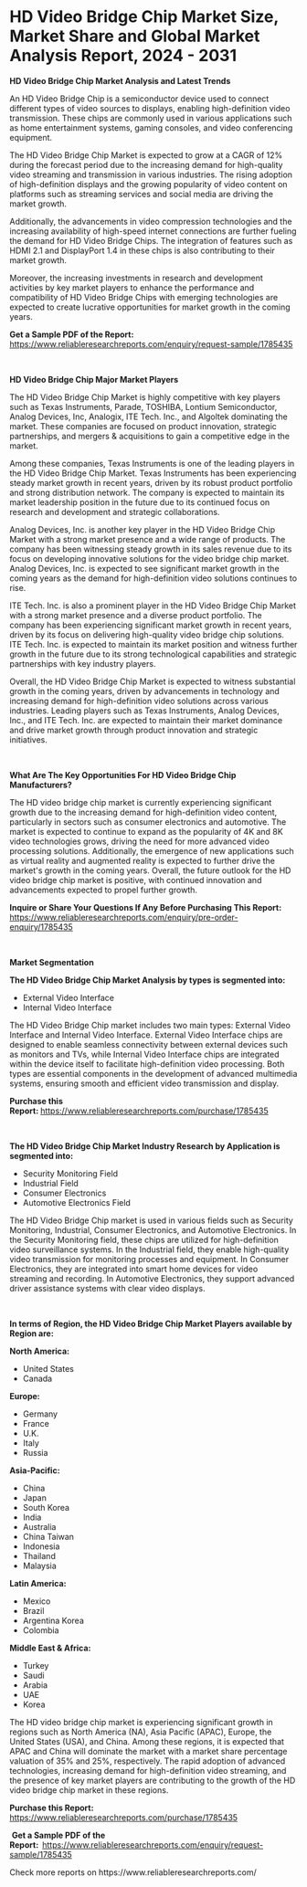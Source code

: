<p><h1>HD Video Bridge Chip Market Size, Market Share and Global Market Analysis Report, 2024 - 2031</h1></p><p><strong>HD Video Bridge Chip Market Analysis and Latest Trends</strong></p>
<p><p>An HD Video Bridge Chip is a semiconductor device used to connect different types of video sources to displays, enabling high-definition video transmission. These chips are commonly used in various applications such as home entertainment systems, gaming consoles, and video conferencing equipment.</p><p>The HD Video Bridge Chip Market is expected to grow at a CAGR of 12% during the forecast period due to the increasing demand for high-quality video streaming and transmission in various industries. The rising adoption of high-definition displays and the growing popularity of video content on platforms such as streaming services and social media are driving the market growth.</p><p>Additionally, the advancements in video compression technologies and the increasing availability of high-speed internet connections are further fueling the demand for HD Video Bridge Chips. The integration of features such as HDMI 2.1 and DisplayPort 1.4 in these chips is also contributing to their market growth.</p><p>Moreover, the increasing investments in research and development activities by key market players to enhance the performance and compatibility of HD Video Bridge Chips with emerging technologies are expected to create lucrative opportunities for market growth in the coming years.</p></p>
<p><strong>Get a Sample PDF of the Report:&nbsp;</strong> <a href="https://www.reliableresearchreports.com/enquiry/request-sample/1785435">https://www.reliableresearchreports.com/enquiry/request-sample/1785435</a></p>
<p>&nbsp;</p>
<p><strong>HD Video Bridge Chip Major Market Players</strong></p>
<p><p>The HD Video Bridge Chip Market is highly competitive with key players such as Texas Instruments, Parade, TOSHIBA, Lontium Semiconductor, Analog Devices, Inc, Analogix, ITE Tech. Inc., and Algoltek dominating the market. These companies are focused on product innovation, strategic partnerships, and mergers & acquisitions to gain a competitive edge in the market.</p><p>Among these companies, Texas Instruments is one of the leading players in the HD Video Bridge Chip Market. Texas Instruments has been experiencing steady market growth in recent years, driven by its robust product portfolio and strong distribution network. The company is expected to maintain its market leadership position in the future due to its continued focus on research and development and strategic collaborations.</p><p>Analog Devices, Inc. is another key player in the HD Video Bridge Chip Market with a strong market presence and a wide range of products. The company has been witnessing steady growth in its sales revenue due to its focus on developing innovative solutions for the video bridge chip market. Analog Devices, Inc. is expected to see significant market growth in the coming years as the demand for high-definition video solutions continues to rise.</p><p>ITE Tech. Inc. is also a prominent player in the HD Video Bridge Chip Market with a strong market presence and a diverse product portfolio. The company has been experiencing significant market growth in recent years, driven by its focus on delivering high-quality video bridge chip solutions. ITE Tech. Inc. is expected to maintain its market position and witness further growth in the future due to its strong technological capabilities and strategic partnerships with key industry players.</p><p>Overall, the HD Video Bridge Chip Market is expected to witness substantial growth in the coming years, driven by advancements in technology and increasing demand for high-definition video solutions across various industries. Leading players such as Texas Instruments, Analog Devices, Inc., and ITE Tech. Inc. are expected to maintain their market dominance and drive market growth through product innovation and strategic initiatives.</p></p>
<p>&nbsp;</p>
<p><strong>What Are The Key Opportunities For HD Video Bridge Chip Manufacturers?</strong></p>
<p><p>The HD video bridge chip market is currently experiencing significant growth due to the increasing demand for high-definition video content, particularly in sectors such as consumer electronics and automotive. The market is expected to continue to expand as the popularity of 4K and 8K video technologies grows, driving the need for more advanced video processing solutions. Additionally, the emergence of new applications such as virtual reality and augmented reality is expected to further drive the market's growth in the coming years. Overall, the future outlook for the HD video bridge chip market is positive, with continued innovation and advancements expected to propel further growth.</p></p>
<p><strong>Inquire or Share Your Questions If Any Before Purchasing This Report:</strong> <a href="https://www.reliableresearchreports.com/enquiry/pre-order-enquiry/1785435">https://www.reliableresearchreports.com/enquiry/pre-order-enquiry/1785435</a></p>
<p>&nbsp;</p>
<p><strong>Market Segmentation</strong></p>
<p><strong>The HD Video Bridge Chip Market Analysis by types is segmented into:</strong></p>
<p><ul><li>External Video Interface</li><li>Internal Video Interface</li></ul></p>
<p><p>The HD Video Bridge Chip market includes two main types: External Video Interface and Internal Video Interface. External Video Interface chips are designed to enable seamless connectivity between external devices such as monitors and TVs, while Internal Video Interface chips are integrated within the device itself to facilitate high-definition video processing. Both types are essential components in the development of advanced multimedia systems, ensuring smooth and efficient video transmission and display.</p></p>
<p><strong>Purchase this Report:&nbsp;</strong><a href="https://www.reliableresearchreports.com/purchase/1785435">https://www.reliableresearchreports.com/purchase/1785435</a></p>
<p>&nbsp;</p>
<p><strong>The HD Video Bridge Chip Market Industry Research by Application is segmented into:</strong></p>
<p><ul><li>Security Monitoring Field</li><li>Industrial Field</li><li>Consumer Electronics</li><li>Automotive Electronics Field</li></ul></p>
<p><p>The HD Video Bridge Chip market is used in various fields such as Security Monitoring, Industrial, Consumer Electronics, and Automotive Electronics. In the Security Monitoring field, these chips are utilized for high-definition video surveillance systems. In the Industrial field, they enable high-quality video transmission for monitoring processes and equipment. In Consumer Electronics, they are integrated into smart home devices for video streaming and recording. In Automotive Electronics, they support advanced driver assistance systems with clear video displays.</p></p>
<p>&nbsp;</p>
<p><strong>In terms of Region, the HD Video Bridge Chip Market Players available by Region are:</strong></p>
<p>
    <p> <strong> North America: </strong>
        <ul>
            <li>United States</li>
            <li>Canada</li>
        </ul>
        </p> 
    <p> <strong> Europe: </strong>
        <ul>
            <li>Germany</li>
            <li>France</li>
            <li>U.K.</li>
            <li>Italy</li>
            <li>Russia</li>
        </ul>
        </p> 
    <p> <strong> Asia-Pacific: </strong>
        <ul>
            <li>China</li>
            <li>Japan</li>
            <li>South Korea</li>
            <li>India</li>
            <li>Australia</li>
            <li>China Taiwan</li>
            <li>Indonesia</li>
            <li>Thailand</li>
            <li>Malaysia</li>
        </ul>
        </p> 
    <p> <strong> Latin America: </strong>
        <ul>
            <li>Mexico</li>
            <li>Brazil</li>
            <li>Argentina Korea</li>
            <li>Colombia</li>
        </ul>
        </p> 
    <p> <strong> Middle East & Africa: </strong>
        <ul>
            <li>Turkey</li>
            <li>Saudi</li>
            <li>Arabia</li>
            <li>UAE</li>
            <li>Korea</li>
        </ul>
    </p>
    </p>
<p><p>The HD video bridge chip market is experiencing significant growth in regions such as North America (NA), Asia Pacific (APAC), Europe, the United States (USA), and China. Among these regions, it is expected that APAC and China will dominate the market with a market share percentage valuation of 35% and 25%, respectively. The rapid adoption of advanced technologies, increasing demand for high-definition video streaming, and the presence of key market players are contributing to the growth of the HD video bridge chip market in these regions.</p></p>
<p><strong>Purchase this Report: </strong><a href="https://www.reliableresearchreports.com/purchase/1785435">https://www.reliableresearchreports.com/purchase/1785435</a></p>
<p>&nbsp;<strong>Get a Sample PDF of the Report:&nbsp;&nbsp;</strong><a href="https://www.reliableresearchreports.com/enquiry/request-sample/1785435">https://www.reliableresearchreports.com/enquiry/request-sample/1785435</a></p>
<p><strong></strong></p>
<p>Check more reports on https://www.reliableresearchreports.com/</p>